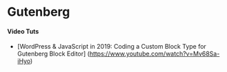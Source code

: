 # Gutenberg

#### Video Tuts

- [WordPress & JavaScript in 2019: Coding a Custom Block Type for Gutenberg Block Editor] (https://www.youtube.com/watch?v=Mv68Sa-iHyo)
